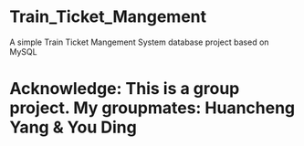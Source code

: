 # Train_Ticket_Mangement
A simple Train Ticket Mangement System database project based on MySQL

# Acknowledge: This is a group project. My groupmates: Huancheng Yang & You Ding
